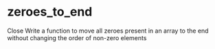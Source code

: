 # zeroes_to_end
Close Write a function to move all zeroes present in an array to the end without changing the order of non-zero elements
